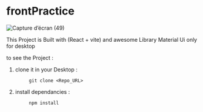 # frontPractice

![Capture d’écran (49)](https://user-images.githubusercontent.com/100031609/194412283-613dd4c8-ca14-4767-9a0d-4e711867d16d.png)


This Project is Built with  (React + vite) and awesome Library  Material Ui only for desktop 

to see the Project :  

  1. clone it in your Desktop :
  
              git clone <Repo_URL>

  2. install dependancies : 
   
              npm install 
              
     
    
